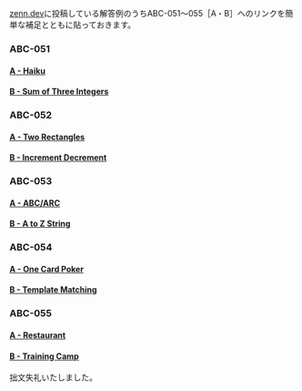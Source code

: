 [zenn.dev](https://zenn.dev/hyperdb)に投稿している解答例のうちABC-051～055［A・B］へのリンクを簡単な補足とともに貼っておきます。

### ABC-051

#### [A - Haiku](https://zenn.dev/hyperdb/articles/1b4e8be58a5924)

#### [B - Sum of Three Integers](https://zenn.dev/hyperdb/articles/d1e52a87b6559c)

### ABC-052

#### [A -  Two Rectangles](https://zenn.dev/hyperdb/articles/716d546e63da15)

#### [B - Increment Decrement](https://zenn.dev/hyperdb/articles/6d08d3e6814f57)

### ABC-053

#### [A - ABC/ARC](https://zenn.dev/hyperdb/articles/4a5976399ffe4d)

#### [B - A to Z String](https://zenn.dev/hyperdb/articles/018a7803515dea)

### ABC-054

#### [A - One Card Poker](https://zenn.dev/hyperdb/articles/e8c6ca24186eab)

#### [B - Template Matching](https://zenn.dev/hyperdb/articles/c827d8ea0c44c3)

### ABC-055

#### [A - Restaurant](https://zenn.dev/hyperdb/articles/27463f33130688)

#### [B - Training Camp](https://zenn.dev/hyperdb/articles/f9231fb231072e)

拙文失礼いたしました。
